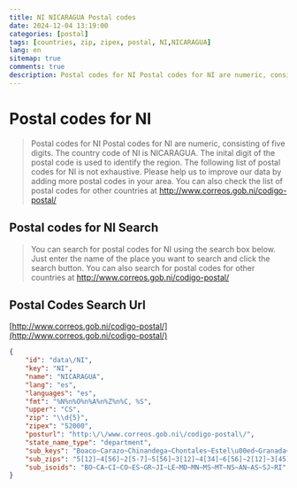 ```yaml
---
title: NI NICARAGUA Postal codes 
date: 2024-12-04 13:19:00
categories: [postal]
tags: [countries, zip, zipex, postal, NI,NICARAGUA]
lang: en
sitemap: true
comments: true
description: Postal codes for NI Postal codes for NI are numeric, consisting of five digits. The country code of NI is NICARAGUA. The inital digit of the postal code is used to identify the region. The following list of postal codes for NI is not exhaustive. Please help us to improve our data by adding more postal codes in your area. You can also check the list of postal codes for other countries at http://www.correos.gob.ni/codigo-postal/
---
```


# Postal codes for NI
> Postal codes for NI Postal codes for NI are numeric, consisting of five digits. The country code of NI is NICARAGUA. The inital digit of the postal code is used to identify the region. The following list of postal codes for NI is not exhaustive. Please help us to improve our data by adding more postal codes in your area. You can also check the list of postal codes for other countries at http://www.correos.gob.ni/codigo-postal/

## Postal codes for NI Search 
> You can search for postal codes for NI using the search box below. Just enter the name of the place you want to search and click the search button. You can also search for postal codes for other countries at http://www.correos.gob.ni/codigo-postal/

## Postal Codes Search Url

[http://www.correos.gob.ni/codigo-postal/](http://www.correos.gob.ni/codigo-postal/)
```json
{
    "id": "data\/NI",
    "key": "NI",
    "name": "NICARAGUA",
    "lang": "es",
    "languages": "es",
    "fmt": "%N%n%O%n%A%n%Z%n%C, %S",
    "upper": "CS",
    "zip": "\\d{5}",
    "zipex": "52000",
    "posturl": "http:\/\/www.correos.gob.ni\/codigo-postal\/",
    "state_name_type": "department",
    "sub_keys": "Boaco~Carazo~Chinandega~Chontales~Estel\u00ed~Granada~Jinotega~Le\u00f3n~Madriz~Managua~Masaya~Matagalpa~Nueva Segovia~Regi\u00f3n Aut\u00f3noma de la Costa Caribe Norte~Regi\u00f3n Aut\u00f3noma de la Costa Caribe Sur~R\u00edo San Juan~Rivas",
    "sub_zips": "5[12]~4[56]~2[5-7]~5[56]~3[12]~4[34]~6[56]~2[12]~3[45]~1[0-6]~4[12]~6[1-3]~3[7-9]~7[12]~8[1-3]~9[12]~4[78]",
    "sub_isoids": "BO~CA~CI~CO~ES~GR~JI~LE~MD~MN~MS~MT~NS~AN~AS~SJ~RI"
}
```

